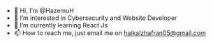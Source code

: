 - 👋 Hi, I’m @HazemuH
- 👀 I’m interested in Cybersecurity and Website Developer
- 🌱 I’m currently learning React Js
- 📫 How to reach me, just email me on haikalzhafran05@gmail.com

<!---
HazemuH/HazemuH is a ✨ special ✨ repository because its `README.md` (this file) appears on your GitHub profile.
You can click the Preview link to take a look at your changes.
--->
